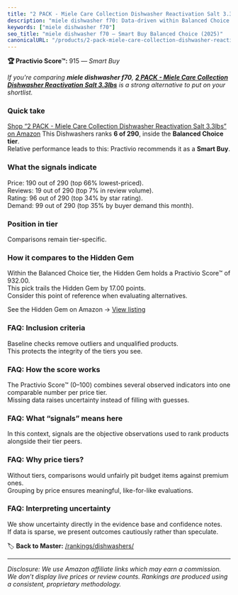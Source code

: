 ```yaml
---
title: "2 PACK - Miele Care Collection Dishwasher Reactivation Salt 3.3lbs"
description: "miele dishwasher f70: Data-driven within Balanced Choice ranking using the Practivio Score™. Positioned by quality, value, demand, findability, momentum."
keywords: ["miele dishwasher f70"]
seo_title: "miele dishwasher f70 — Smart Buy Balanced Choice (2025)"
canonicalURL: "/products/2-pack-miele-care-collection-dishwasher-reactivation-salt-33lbs-B00P1K5MM0/"
---
```


**🏆 Practivio Score™:** 915 — _Smart Buy_


*If you're comparing **miele dishwasher f70**, **[2 PACK - Miele Care Collection Dishwasher Reactivation Salt 3.3lbs](https://www.amazon.com/dp/B00P1K5MM0?tag=practivio-20)** is a strong alternative to put on your shortlist.*
### Quick take
[Shop “2 PACK - Miele Care Collection Dishwasher Reactivation Salt 3.3lbs” on Amazon](https://www.amazon.com/dp/B00P1K5MM0?tag=practivio-20)
This Dishwashers ranks **6 of 290**, inside the **Balanced Choice tier**.  
Relative performance leads to this: Practivio recommends it as a **Smart Buy**.

### What the signals indicate
Price: 190 out of 290 (top 66% lowest-priced).  
Reviews: 19 out of 290 (top 7% in review volume).  
Rating: 96 out of 290 (top 34% by star rating).  
Demand: 99 out of 290 (top 35% by buyer demand this month).

### Position in tier
Comparisons remain tier-specific.

### How it compares to the Hidden Gem
Within the Balanced Choice tier, the Hidden Gem holds a Practivio Score™ of 932.00.  
This pick trails the Hidden Gem by 17.00 points.  
Consider this point of reference when evaluating alternatives.  

See the Hidden Gem on Amazon → [View listing](https://www.amazon.com/dp/B097C8DKYX?tag=practivio-20)

### FAQ: Inclusion criteria
Baseline checks remove outliers and unqualified products.  
This protects the integrity of the tiers you see.

### FAQ: How the score works
The Practivio Score™ (0–100) combines several observed indicators into one comparable number per price tier.  
Missing data raises uncertainty instead of filling with guesses.

### FAQ: What “signals” means here
In this context, signals are the objective observations used to rank products alongside their tier peers.

### FAQ: Why price tiers?
Without tiers, comparisons would unfairly pit budget items against premium ones.  
Grouping by price ensures meaningful, like-for-like evaluations.

### FAQ: Interpreting uncertainty
We show uncertainty directly in the evidence base and confidence notes.  
If data is sparse, we present outcomes cautiously rather than speculate.


🏷️ **Back to Master:** [/rankings/dishwashers/](/rankings/dishwashers/)

---
_Disclosure: We use Amazon affiliate links which may earn a commission. We don’t display live prices or review counts. Rankings are produced using a consistent, proprietary methodology._
